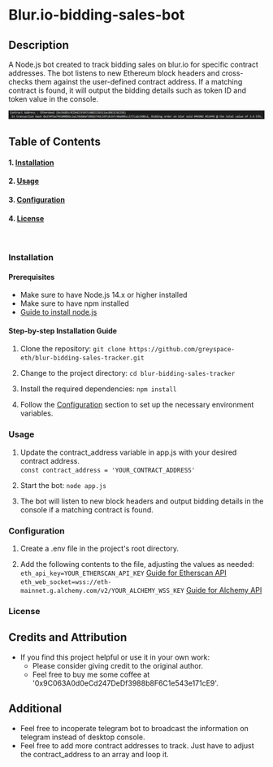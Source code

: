 # Blur.io-bidding-sales-bot

## **Description**
A Node.js bot created to track bidding sales on blur.io for specific contract addresses. The bot listens to new Ethereum block headers and cross-checks them against the user-defined contract address. If a matching contract is found, it will output the bidding details such as token ID and token value in the console.

![Image](/component-library/images/example-of-tracker.png)

## **Table of Contents**
#### 1. <ins>Installation</ins>
#### 2. <ins>Usage</ins>
#### 3. <ins>Configuration</ins>
#### 4. <ins>License</ins>
<br>

### **Installation**
#### Prerequisites
* Make sure to have Node.js 14.x or higher installed
* Make sure to have npm installed 
* [Guide to install node.js](https://radixweb.com/blog/installing-npm-and-nodejs-on-windows-and-mac#windows "Guide to install node.js")

#### Step-by-step Installation Guide
1. Clone the repository:
`git clone https://github.com/greyspace-eth/blur-bidding-sales-tracker.git`

2. Change to the project directory:
`cd blur-bidding-sales-tracker`

3. Install the required dependencies:
`npm install`

4. Follow the <ins>Configuration</ins> section to set up the necessary environment variables.

### **Usage**
1. Update the contract_address variable in app.js with your desired contract address. <br> `const contract_address = 'YOUR_CONTRACT_ADDRESS'`

2. Start the bot: `node app.js`

3. The bot will listen to new block headers and output bidding details in the console if a matching contract is found.

### **Configuration**
1. Create a .env file in the project's root directory.

2. Add the following contents to the file, adjusting the values as needed: <br> `eth_api_key=YOUR_ETHERSCAN_API_KEY` [Guide for Etherscan API](https://docs.etherscan.io/getting-started/viewing-api-usage-statistics "Guide for Etherscan API") <br>
`eth_web_socket=wss://eth-mainnet.g.alchemy.com/v2/YOUR_ALCHEMY_WSS_KEY` [Guide for Alchemy API](https://docs.alchemy.com/docs/alchemy-quickstart-guide "Guide for Alchemy API")

### **License**

## **Credits and Attribution**
* If you find this project helpful or use it in your own work: 
  * Please consider giving credit to the original author.
  * Feel free to buy me some coffee at '0x9C063A0d0eCd247DeDf3988b8F6C1e543e171cE9'.

## **Additional**
* Feel free to incoperate telegram bot to broadcast the information on telegram instead of desktop console.
* Feel free to add more contract addresses to track. Just have to adjust the contract_address to an array and loop it.

